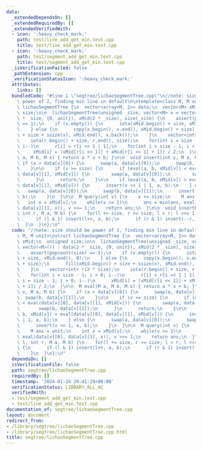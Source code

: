 ```yaml
---
data:
  _extendedDependsOn: []
  _extendedRequiredBy: []
  _extendedVerifiedWith:
  - icon: ':heavy_check_mark:'
    path: test/line_add_get_min.test.cpp
    title: test/line_add_get_min.test.cpp
  - icon: ':heavy_check_mark:'
    path: test/segment_add_get_min.test.cpp
    title: test/segment_add_get_min.test.cpp
  _isVerificationFailed: false
  _pathExtension: cpp
  _verificationStatusIcon: ':heavy_check_mark:'
  attributes:
    links: []
  bundledCode: "#line 1 \"segtree/lichaoSegmentTree.cpp\"\n//note: size should be\
    \ power of 2, finding min line in default\n\ntemplate<class M, M unit>\nstruct\
    \ lichaoSegmentTree {\n  vector<array<M, 2>> data;\n  vector<M> xMid;\n  unsigned\
    \ size;\n\n  lichaoSegmentTree(unsigned _size, vector<M> x = vector<M>()) : data(2\
    \ * _size, {0, unit}), xMid(2 * _size), size(_size) {\n    assert(popcount(size)\
    \ == 1);\n    if (x.empty()) {\n      iota(xMid.begin() + size, xMid.end(), 0);\n\
    \    } else {\n      copy(x.begin(), x.end(), xMid.begin() + size);\n      fill(xMid.begin()\
    \ + size + ssize(x), xMid.end(), x.back());\n    }\n    vector<int> r(2 * size);\n\
    \    iota(r.begin() + size, r.end(), size);\n    for(int i = size - 1; i > 0;\
    \ i--)\n      r[i] = r[i << 1 | 1];\n    for(int i = size - 1; i > 0; i--)\n \
    \     xMid[i] = (xMid[r[i << 1]] + xMid[r[i << 1] + 1]) / 2;\n  }\n\n  M eval(M\
    \ a, M b, M x) { return a * x + b; }\n\n  void insert(int v, M a, M b) {\n   \
    \ if (a > data[v][0]) {\n      swap(a, data[v][0]);\n      swap(b, data[v][1]);\n\
    \    }\n\n    if (v >= size) {\n      if (eval(a, b, xMid[v]) < eval(data[v][0],\
    \ data[v][1], xMid[v])) {\n        swap(a, data[v][0]);\n        swap(b, data[v][1]);\n\
    \      }\n      return;\n    }\n\n    if (eval(a, b, xMid[v]) > eval(data[v][0],\
    \ data[v][1], xMid[v])) {\n      insert(v << 1 | 1, a, b);\n    } else {\n   \
    \   swap(a, data[v][0]);\n      swap(b, data[v][1]);\n      insert(v << 1, a,\
    \ b);\n    }\n  }\n\n  M query(int v) {\n    v += size;\n    M ans = unit;\n \
    \   int x = xMid[v];\n    while(v >= 1)\n      ans = min(ans, eval(data[v][0],\
    \ data[v][1], x)), v >>= 1;\n    return ans;\n  }\n\n  void insertRange(int l,\
    \ int r, M a, M b) {\n    for(l += size, r += size; l < r; l >>= 1, r >>= 1) {\n\
    \      if (l & 1) insert(l++, a, b);\n      if (r & 1) insert(--r, a, b);\n  \
    \  }\n  }\n};\n"
  code: "//note: size should be power of 2, finding min line in default\n\ntemplate<class\
    \ M, M unit>\nstruct lichaoSegmentTree {\n  vector<array<M, 2>> data;\n  vector<M>\
    \ xMid;\n  unsigned size;\n\n  lichaoSegmentTree(unsigned _size, vector<M> x =\
    \ vector<M>()) : data(2 * _size, {0, unit}), xMid(2 * _size), size(_size) {\n\
    \    assert(popcount(size) == 1);\n    if (x.empty()) {\n      iota(xMid.begin()\
    \ + size, xMid.end(), 0);\n    } else {\n      copy(x.begin(), x.end(), xMid.begin()\
    \ + size);\n      fill(xMid.begin() + size + ssize(x), xMid.end(), x.back());\n\
    \    }\n    vector<int> r(2 * size);\n    iota(r.begin() + size, r.end(), size);\n\
    \    for(int i = size - 1; i > 0; i--)\n      r[i] = r[i << 1 | 1];\n    for(int\
    \ i = size - 1; i > 0; i--)\n      xMid[i] = (xMid[r[i << 1]] + xMid[r[i << 1]\
    \ + 1]) / 2;\n  }\n\n  M eval(M a, M b, M x) { return a * x + b; }\n\n  void insert(int\
    \ v, M a, M b) {\n    if (a > data[v][0]) {\n      swap(a, data[v][0]);\n    \
    \  swap(b, data[v][1]);\n    }\n\n    if (v >= size) {\n      if (eval(a, b, xMid[v])\
    \ < eval(data[v][0], data[v][1], xMid[v])) {\n        swap(a, data[v][0]);\n \
    \       swap(b, data[v][1]);\n      }\n      return;\n    }\n\n    if (eval(a,\
    \ b, xMid[v]) > eval(data[v][0], data[v][1], xMid[v])) {\n      insert(v << 1\
    \ | 1, a, b);\n    } else {\n      swap(a, data[v][0]);\n      swap(b, data[v][1]);\n\
    \      insert(v << 1, a, b);\n    }\n  }\n\n  M query(int v) {\n    v += size;\n\
    \    M ans = unit;\n    int x = xMid[v];\n    while(v >= 1)\n      ans = min(ans,\
    \ eval(data[v][0], data[v][1], x)), v >>= 1;\n    return ans;\n  }\n\n  void insertRange(int\
    \ l, int r, M a, M b) {\n    for(l += size, r += size; l < r; l >>= 1, r >>= 1)\
    \ {\n      if (l & 1) insert(l++, a, b);\n      if (r & 1) insert(--r, a, b);\n\
    \    }\n  }\n};\n"
  dependsOn: []
  isVerificationFile: false
  path: segtree/lichaoSegmentTree.cpp
  requiredBy: []
  timestamp: '2024-01-24 20:41:29+08:00'
  verificationStatus: LIBRARY_ALL_AC
  verifiedWith:
  - test/segment_add_get_min.test.cpp
  - test/line_add_get_min.test.cpp
documentation_of: segtree/lichaoSegmentTree.cpp
layout: document
redirect_from:
- /library/segtree/lichaoSegmentTree.cpp
- /library/segtree/lichaoSegmentTree.cpp.html
title: segtree/lichaoSegmentTree.cpp
---
```

